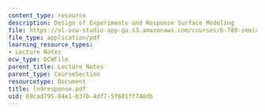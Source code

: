 ```yaml
---
content_type: resource
description: Design of Experiments and Response Surface Modeling
file: https://ol-ocw-studio-app-qa.s3.amazonaws.com/courses/6-780-semiconductor-manufacturing-spring-2003/69cad79504e1b37b4df75f601ff748db_ln9response.pdf
file_type: application/pdf
learning_resource_types:
- Lecture Notes
ocw_type: OCWFile
parent_title: Lecture Notes
parent_type: CourseSection
resourcetype: Document
title: ln9response.pdf
uid: 69cad795-04e1-b37b-4df7-5f601ff748db
---
```

